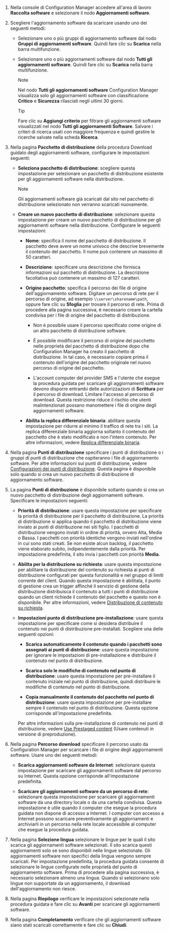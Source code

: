 1.  Nella console di Configuration Manager accedere all'area di lavoro **Raccolta software** e selezionare il nodo **Aggiornamenti software**.  

2.  Scegliere l'aggiornamento software da scaricare usando uno dei seguenti metodi:  

    -   Selezionare uno o più gruppi di aggiornamento software dal nodo **Gruppi di aggiornamenti software**. Quindi fare clic su **Scarica** nella barra multifunzione.  

    -   Selezionare uno o più aggiornamenti software dal nodo **Tutti gli aggiornamenti software**. Quindi fare clic su **Scarica** nella barra multifunzione.  

        > [!NOTE]  
        >  Nel nodo **Tutti gli aggiornamenti software** Configuration Manager visualizza solo gli aggiornamenti software con classificazione **Critico** e **Sicurezza** rilasciati negli ultimi 30 giorni.  

        > [!TIP]  
        >  Fare clic su **Aggiungi criterio** per filtrare gli aggiornamenti software visualizzati nel nodo **Tutti gli aggiornamenti Software**. Salvare i criteri di ricerca usati con maggiore frequenza e quindi gestire le ricerche salvate nella scheda **Ricerca**.  


3.  Nella pagina **Pacchetto di distribuzione** della procedura Download guidato degli aggiornamenti software, configurare le impostazioni seguenti:  

    -  **Seleziona pacchetto di distribuzione**: scegliere questa impostazione per selezionare un pacchetto di distribuzione esistente per gli aggiornamenti software nella distribuzione.  

        > [!NOTE]  
        >  Gli aggiornamenti software già scaricati dal sito nel pacchetto di distribuzione selezionato non verranno scaricati nuovamente.  

    -  **Creare un nuovo pacchetto di distribuzione**: selezionare questa impostazione per creare un nuovo pacchetto di distribuzione per gli aggiornamenti software nella distribuzione. Configurare le seguenti impostazioni:  

        -   **Nome**: specifica il nome del pacchetto di distribuzione. Il pacchetto deve avere un nome univoco che descrive brevemente il contenuto del pacchetto. Il nome può contenere un massimo di 50 caratteri.  

        -   **Descrizione**: specificare una descrizione che fornisca informazioni sul pacchetto di distribuzione. La descrizione facoltativa può contenere un massimo di 127 caratteri.    

        -   **Origine pacchetto**: specifica il percorso dei file di origine dell'aggiornamento software. Digitare un percorso di rete per il percorso di origine, ad esempio `\\server\sharename\path`, oppure fare clic su **Sfoglia** per trovare il percorso di rete. Prima di procedere alla pagina successiva, è necessario creare la cartella condivisa per i file di origine del pacchetto di distribuzione.  

             - Non è possibile usare il percorso specificato come origine di un altro pacchetto di distribuzione software.  

             - È possibile modificare il percorso di origine del pacchetto nelle proprietà del pacchetto di distribuzione dopo che Configuration Manager ha creato il pacchetto di distribuzione. In tal caso, è necessario copiare prima il contenuto dell'origine del pacchetto originale nel nuovo percorso di origine del pacchetto.  

             -  L'account computer del provider SMS e l'utente che esegue la procedura guidata per scaricare gli aggiornamenti software devono disporre entrambi delle autorizzazioni di **Scrittura** per il percorso di download. Limitare l'accesso al percorso di download. Questa restrizione riduce il rischio che utenti malintenzionati possano manomettere i file di origine degli aggiornamenti software.  

        - **Abilita la replica differenziale binaria**: abilitare questa impostazione per ridurre al minimo il traffico di rete tra i siti. La replica differenziale binaria aggiorna soltanto il contenuto del pacchetto che è stato modificato e non l'intero contenuto. Per altre informazioni, vedere [Replica differenziale binaria](../../core/plan-design/hierarchy/fundamental-concepts-for-content-management.md#binary-differential-replication).  

4.  Nella pagina **Punti di distribuzione** specificare i punti di distribuzione o i gruppi di punti di distribuzione che ospiteranno i file di aggiornamento software. Per altre informazioni sui punti di distribuzione, vedere [Configurazioni dei punti di distribuzione](../../core/servers/deploy/configure/install-and-configure-distribution-points.md#bkmk_configs). Questa pagina è disponibile solo quando si crea un nuovo pacchetto di distribuzione di aggiornamento software.  

5.  La pagina **Punti di distribuzione** è disponibile soltanto quando si crea un nuovo pacchetto di distribuzione degli aggiornamenti software. Specificare le impostazioni seguenti:  

    -   **Priorità di distribuzione**: usare questa impostazione per specificare la priorità di distribuzione per il pacchetto di distribuzione. La priorità di distribuzione si applica quando il pacchetto di distribuzione viene inviato ai punti di distribuzione nei siti figlio. I pacchetti di distribuzione vengono inviati in ordine di priorità, ovvero Alta, Media o Bassa. I pacchetti con priorità identiche vengono inviati nell'ordine in cui sono stati creati. Se non esiste alcun backlog, il pacchetto viene elaborato subito, indipendentemente dalla priorità. Per impostazione predefinita, il sito invia i pacchetti con priorità **Media**.  

    -   **Abilita per la distribuzione su richiesta**: usare questa impostazione per abilitare la distribuzione del contenuto su richiesta ai punti di distribuzione configurati per questa funzionalità e nel gruppo di limiti corrente del client. Quando questa impostazione è abilitata, il punto di gestione crea un trigger affinché il servizio di gestione della distribuzione distribuisca il contenuto a tutti i punti di distribuzione quando un client richiede il contenuto del pacchetto e questo non è disponibile. Per altre informazioni, vedere [Distribuzione di contenuto su richiesta](../../core/plan-design/hierarchy/fundamental-concepts-for-content-management.md#on-demand-content-distribution).  

    -   **Impostazioni punto di distribuzione pre-installazione**: usare questa impostazione per specificare come si desidera distribuire il contenuto nei punti di distribuzione pre-installati. Scegliere una delle seguenti opzioni:  

        -   **Scarica automaticamente il contenuto quando i pacchetti sono assegnati ai punti di distribuzione**: usare questa impostazione per ignorare le impostazioni di pre-installazione e distribuire il contenuto nel punto di distribuzione.   

        -   **Scarica solo le modifiche di contenuto nel punto di distribuzione**: usare questa impostazione per pre-installare il contenuto iniziale nel punto di distribuzione, quindi distribuire le modifiche di contenuto nel punto di distribuzione.  

        -   **Copia manualmente il contenuto del pacchetto nel punto di distribuzione**: usare questa impostazione per pre-installare sempre il contenuto nel punto di distribuzione. Questa opzione corrisponde all'impostazione predefinita.  

        Per altre informazioni sulla pre-installazione di contenuto nei punti di distribuzione, vedere [Use Prestaged content](../../core/servers/deploy/configure/deploy-and-manage-content.md#bkmk_prestage) (Usare contenuti in versione di preproduzione).  


6.  Nella pagina **Percorso download** specificare il percorso usato da Configuration Manager per scaricare i file di origine degli aggiornamenti software. Usare uno dei seguenti metodi:  

    -   **Scarica aggiornamenti software da Internet**: selezionare questa impostazione per scaricare gli aggiornamenti software dal percorso su Internet. Questa opzione corrisponde all'impostazione predefinita.  

    -   **Scaricare gli aggiornamenti software da un percorso di rete**: selezionare questa impostazione per scaricare gli aggiornamenti software da una directory locale o da una cartella condivisa. Questa impostazione è utile quando il computer che esegue la procedura guidata non dispone di accesso a Internet. I computer con accesso a Internet possono scaricare preventivamente gli aggiornamenti e archiviarli in un percorso nella rete locale accessibile al computer che esegue la procedura guidata.  


7.  Nella pagina **Selezione lingua** selezionare le lingue per le quali il sito scarica gli aggiornamenti software selezionati. Il sito scarica questi aggiornamenti solo se sono disponibili nelle lingue selezionate. Gli aggiornamenti software non specifici della lingua vengono sempre scaricati. Per impostazione predefinita, la procedura guidata consente di selezionare le lingue configurate nelle proprietà del punto di aggiornamento software. Prima di procedere alla pagina successiva, è necessario selezionare almeno una lingua. Quando si selezionano solo lingue non supportate da un aggiornamento, il download dell'aggiornamento non riesce.  

8. Nella pagina **Riepilogo** verificare le impostazioni selezionate nella procedura guidata e fare clic su **Avanti** per scaricare gli aggiornamenti software.  

9. Nella pagina **Completamento** verificare che gli aggiornamenti software siano stati scaricati correttamente e fare clic su **Chiudi**.  
